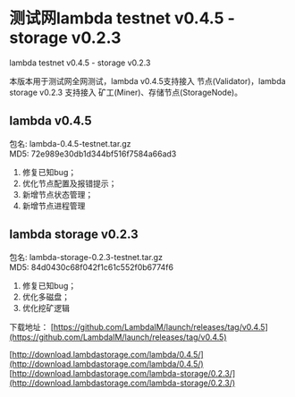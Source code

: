# 测试网lambda testnet v0.4.5 - storage v0.2.3

lambda testnet v0.4.5 - storage v0.2.3

本版本用于测试网全网测试，lambda v0.4.5支持接入 节点(Validator)，lambda storage v0.2.3 支持接入 矿工(Miner)、存储节点(StorageNode)。

## lambda v0.4.5
包名: lambda-0.4.5-testnet.tar.gz  
MD5: 72e989e30db1d344bf516f7584a66ad3

1. 修复已知bug；  
2. 优化节点配置及报错提示；  
3. 新增节点状态管理；
4. 新增节点进程管理

## lambda storage v0.2.3  
包名: lambda-storage-0.2.3-testnet.tar.gz  
MD5: 84d0430c68f042f1c61c552f0b6774f6  
1. 修复已知bug；
2. 优化多磁盘；
3. 优化挖矿逻辑


下载地址：
[https://github.com/LambdaIM/launch/releases/tag/v0.4.5](https://github.com/LambdaIM/launch/releases/tag/v0.4.5)

[http://download.lambdastorage.com/lambda/0.4.5/](http://download.lambdastorage.com/lambda/0.4.5/)
[http://download.lambdastorage.com/lambda-storage/0.2.3/](http://download.lambdastorage.com/lambda-storage/0.2.3/)

